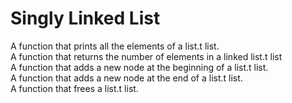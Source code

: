 # Singly Linked List

A function that prints all the elements of a list.t list.<br />
A function that returns the number of elements in a linked list.t list<br />
A function that adds a new node at the beginning of a list.t list.<br />
A function that adds a new node at the end of a list.t list.<br />
A function that frees a list.t list.<br />
